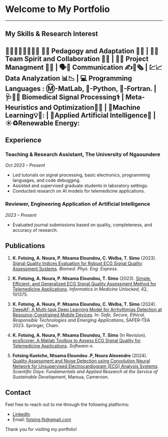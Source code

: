 # Welcome to My Portfolio
---
## My Skills & Research Interest
👨‍🔬👨‍💻🕵️‍♂️👨‍🎓
🧑‍🏫 **Pedagogy and Adaptation** 🧑‍🏫    |    👥🤝 **Team Spirit and Collaboration** 👥🤝 |
💼📆 **Project Managment** 🎯💼     |    🗣️📢 **Communication** ✍️📜🗞️ 
| 💹📈  **Data Analyzation**  📊📉 |
💻  **Programming Languages** : Ⓜ️-MatLab,  🐍-Python, 🔵-Fortran. |
🩺🧑‍⚕️  **Biomedical Signal Processing**⚕️  | **Meta-Heuristics and Optimization**🎯🐜 | 
🔎**Machine Learning**💡🎰: | 
🤖**Applied Artificial Intelligence**🤖 | ☀️♻️**Renewable Energy**: 
----
## Experience

### Teaching & Research Assistant, The University of Ngaoundere
*Oct 2023 – Present*

- Led tutorials on signal processing, basic electronics, programming languages, and code debugging.
- Assisted and supervised graduate students in laboratory settings.
- Conducted research on AI models for telemedicine applications.

### Reviewer, Engineering Application of Artificial Intelligence
*2023 – Present*

- Evaluated journal submissions based on quality, completeness, and accuracy of research.

## Publications

1. **K. Fotsing, A. Noura, P. Ntsama Eloundou, C. Welba, T. Simo** (2023). [Signal Quality Indices Evaluation for Robust ECG Signal Quality Assessment Systems](https://doi.org/10.1088/2057-1976/ace9e0). *Biomed. Phys. Eng. Express*.

2. **K. Fotsing, A. Noura, P. Ntsama Eloundou, T. Simo** (2023). [Simple, Efficient, and Generalized ECG Signal Quality Assessment Method for Telemedicine Applications](https://doi.org/10.1016/j.imu.2023.101375). *Informatics in Medicine Unlocked*, 42, 101375.

3. **K. Fotsing, A. Noura, P. Ntsama Eloundou, C. Welba, T. Simo** (2024). [DeepAF: A Multi-task Deep Learning Model for Arrhythmias Detection at Resource-Constrained Mobile Devices](https://doi.org/10.1007/978-3-031-56396-6_19). In: *Safe, Secure, Ethical, Responsible Technologies and Emerging Applications*, SAFER-TEA 2023. Springer, Cham.

4. **K. Fotsing, A. Noura, P. Ntsama Eloundou, T. Simo** (In Revision). [ecgScorer: A Matlab Toolbox to Assess ECG Signal Quality for Telemedicine Applications](#). *Software-x*.

5. **Fotsing Kuetche, Ntsama Eloundou .P, Noura Alexendre** (2024). [Quality Assessment and Noise Detection using Convolution Neural Network for Unsupervised Electrocardiogram (ECG) Analysis Systems](#). *Scientific Days: Fundamentals and Applied Research at the Service of Sustainable Development*, Maroua, Cameroon.

## Contact

Feel free to reach out to me through the following platforms:

- [LinkedIn](https://linkedin.com/in/fkuetche)
- Email: [fotsing.fk@gmail.com](mailto:fotsing.fk@gmail.com)

Thank you for visiting my portfolio!
